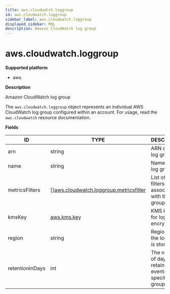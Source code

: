 ```yaml
---
title: aws.cloudwatch.loggroup
id: aws.cloudwatch.loggroup
sidebar_label: aws.cloudwatch.loggroup
displayed_sidebar: MQL
description: Amazon CloudWatch log group
---
```


# aws.cloudwatch.loggroup

**Supported platform**

- aws

**Description**

Amazon CloudWatch log group

The `aws.cloudwatch.loggroup` object represents an individual AWS CloudWatch log group configured within an account. For usage, read the `aws.cloudwatch` resource documentation.

**Fields**

| ID              | TYPE                                                                                        | DESCRIPTION                                                            |
| --------------- | ------------------------------------------------------------------------------------------- | ---------------------------------------------------------------------- |
| arn             | string                                                                                      | ARN of the log group                                                   |
| name            | string                                                                                      | Name of the log group                                                  |
| metricsFilters  | &#91;&#93;[aws.cloudwatch.loggroup.metricsfilter](aws.cloudwatch.loggroup.metricsfilter.md) | List of metric filters associated with the log group                   |
| kmsKey          | [aws.kms.key](aws.kms.key.md)                                                               | KMS key used for log encryption                                        |
| region          | string                                                                                      | Region where the log group is stored                                   |
| retentionInDays | int                                                                                         | The number of days to retain the log events in the specified log group |
